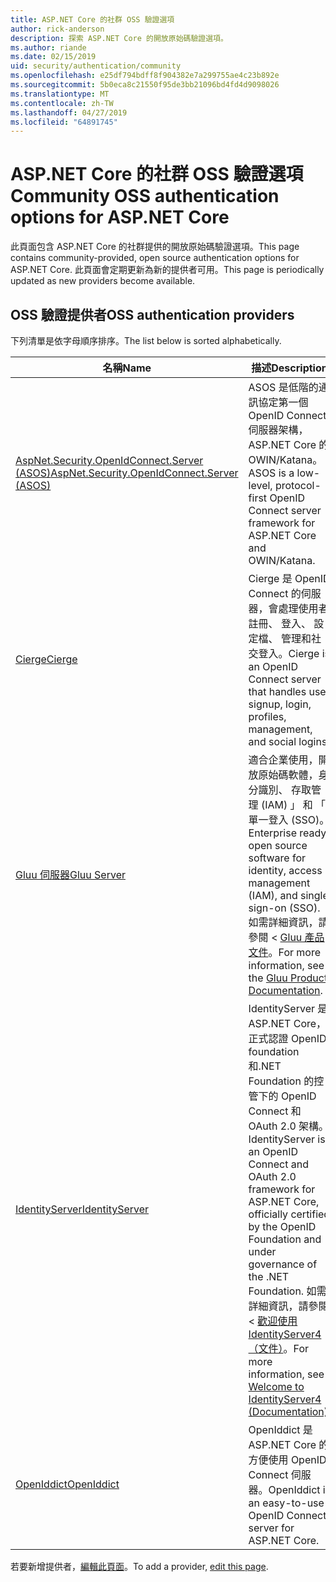 ```yaml
---
title: ASP.NET Core 的社群 OSS 驗證選項
author: rick-anderson
description: 探索 ASP.NET Core 的開放原始碼驗證選項。
ms.author: riande
ms.date: 02/15/2019
uid: security/authentication/community
ms.openlocfilehash: e25df794bdff8f904382e7a299755ae4c23b892e
ms.sourcegitcommit: 5b0eca8c21550f95de3bb21096bd4fd4d9098026
ms.translationtype: MT
ms.contentlocale: zh-TW
ms.lasthandoff: 04/27/2019
ms.locfileid: "64891745"
---
```

# <a name="community-oss-authentication-options-for-aspnet-core"></a><span data-ttu-id="43f3b-103">ASP.NET Core 的社群 OSS 驗證選項</span><span class="sxs-lookup"><span data-stu-id="43f3b-103">Community OSS authentication options for ASP.NET Core</span></span>

<span data-ttu-id="43f3b-104">此頁面包含 ASP.NET Core 的社群提供的開放原始碼驗證選項。</span><span class="sxs-lookup"><span data-stu-id="43f3b-104">This page contains community-provided, open source authentication options for ASP.NET Core.</span></span> <span data-ttu-id="43f3b-105">此頁面會定期更新為新的提供者可用。</span><span class="sxs-lookup"><span data-stu-id="43f3b-105">This page is periodically updated as new providers become available.</span></span>

## <a name="oss-authentication-providers"></a><span data-ttu-id="43f3b-106">OSS 驗證提供者</span><span class="sxs-lookup"><span data-stu-id="43f3b-106">OSS authentication providers</span></span>

<span data-ttu-id="43f3b-107">下列清單是依字母順序排序。</span><span class="sxs-lookup"><span data-stu-id="43f3b-107">The list below is sorted alphabetically.</span></span>

| <span data-ttu-id="43f3b-108">名稱</span><span class="sxs-lookup"><span data-stu-id="43f3b-108">Name</span></span> | <span data-ttu-id="43f3b-109">描述</span><span class="sxs-lookup"><span data-stu-id="43f3b-109">Description</span></span> |
| ---- | ----------- |
| [<span data-ttu-id="43f3b-110">AspNet.Security.OpenIdConnect.Server (ASOS)</span><span class="sxs-lookup"><span data-stu-id="43f3b-110">AspNet.Security.OpenIdConnect.Server (ASOS)</span></span>](https://github.com/aspnet-contrib/AspNet.Security.OpenIdConnect.Server) | <span data-ttu-id="43f3b-111">ASOS 是低階的通訊協定第一個 OpenID Connect 伺服器架構，ASP.NET Core 的 OWIN/Katana。</span><span class="sxs-lookup"><span data-stu-id="43f3b-111">ASOS is a low-level, protocol-first OpenID Connect server framework for ASP.NET Core and OWIN/Katana.</span></span> |
| [<span data-ttu-id="43f3b-112">Cierge</span><span class="sxs-lookup"><span data-stu-id="43f3b-112">Cierge</span></span>](https://github.com/pwdless/Cierge) | <span data-ttu-id="43f3b-113">Cierge 是 OpenID Connect 的伺服器，會處理使用者註冊、 登入、 設定檔、 管理和社交登入。</span><span class="sxs-lookup"><span data-stu-id="43f3b-113">Cierge is an OpenID Connect server that handles user signup, login, profiles, management, and social logins.</span></span> |
| [<span data-ttu-id="43f3b-114">Gluu 伺服器</span><span class="sxs-lookup"><span data-stu-id="43f3b-114">Gluu Server</span></span>](https://gluu.org/) | <span data-ttu-id="43f3b-115">適合企業使用，開放原始碼軟體，身分識別、 存取管理 (IAM) 」 和 「 單一登入 (SSO)。</span><span class="sxs-lookup"><span data-stu-id="43f3b-115">Enterprise ready, open source software for identity, access management (IAM), and single sign-on (SSO).</span></span> <span data-ttu-id="43f3b-116">如需詳細資訊，請參閱 < [Gluu 產品文件](https://gluu.org/docs/)。</span><span class="sxs-lookup"><span data-stu-id="43f3b-116">For more information, see the [Gluu Product Documentation](https://gluu.org/docs/).</span></span> |
| [<span data-ttu-id="43f3b-117">IdentityServer</span><span class="sxs-lookup"><span data-stu-id="43f3b-117">IdentityServer</span></span>](https://identityserver.io/) | <span data-ttu-id="43f3b-118">IdentityServer 是 ASP.NET Core，正式認證 OpenID foundation 和.NET Foundation 的控管下的 OpenID Connect 和 OAuth 2.0 架構。</span><span class="sxs-lookup"><span data-stu-id="43f3b-118">IdentityServer is an OpenID Connect and OAuth 2.0 framework for ASP.NET Core, officially certified by the OpenID Foundation and under governance of the .NET Foundation.</span></span> <span data-ttu-id="43f3b-119">如需詳細資訊，請參閱 <<c0> [ 歡迎使用 IdentityServer4 （文件）](https://identityserver4.readthedocs.io/en/latest/)。</span><span class="sxs-lookup"><span data-stu-id="43f3b-119">For more information, see [Welcome to IdentityServer4 (Documentation)](https://identityserver4.readthedocs.io/en/latest/).</span></span> |
| [<span data-ttu-id="43f3b-120">OpenIddict</span><span class="sxs-lookup"><span data-stu-id="43f3b-120">OpenIddict</span></span>](https://github.com/openiddict/openiddict-core) | <span data-ttu-id="43f3b-121">OpenIddict 是 ASP.NET Core 的方便使用 OpenID Connect 伺服器。</span><span class="sxs-lookup"><span data-stu-id="43f3b-121">OpenIddict is an easy-to-use OpenID Connect server for ASP.NET Core.</span></span> |

<span data-ttu-id="43f3b-122">若要新增提供者，[編輯此頁面](https://github.com/login?return_to=https%3A%2F%2Fgithub.com%2Faspnet%2FDocs%2Fedit%2Fmaster%2Faspnetcore%2Fsecurity%2Fauthentication%2Fcommunity.md)。</span><span class="sxs-lookup"><span data-stu-id="43f3b-122">To add a provider, [edit this page](https://github.com/login?return_to=https%3A%2F%2Fgithub.com%2Faspnet%2FDocs%2Fedit%2Fmaster%2Faspnetcore%2Fsecurity%2Fauthentication%2Fcommunity.md).</span></span>
